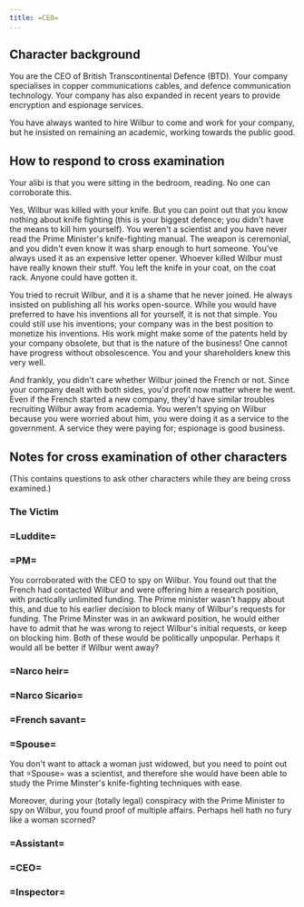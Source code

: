 ```yaml
---
title: =CEO=
...
```


## Character background

You are the CEO of British Transcontinental Defence (BTD).
Your company specialises in copper communications cables, and defence communication technology.
Your company has also expanded in recent years to provide encryption and espionage services.

You have always wanted to hire Wilbur to come and work for your company, but he insisted on remaining an academic, working towards the public good.

## How to respond to cross examination

Your alibi is that you were sitting in the bedroom, reading. No one can corroborate this.

Yes, Wilbur was killed with your knife. But you can point out that you know nothing about knife fighting (this is your biggest defence; you didn't have the means to kill him yourself). You weren't a scientist and you have never read the Prime Minister's knife-fighting manual. The weapon is ceremonial, and you didn't even know it was sharp enough to hurt someone. You've always used it as an expensive letter opener. Whoever killed Wilbur must have really known their stuff.
You left the knife in your coat, on the coat rack.
Anyone could have gotten it.

You tried to recruit Wilbur, and it is a shame that he never joined.
He always insisted on publishing all his works open-source.
While you would have preferred to have his inventions all for yourself, it is not that simple. 
You could still use his inventions; your company was in the best position to monetize his inventions.
His work might make some of the patents held by your company obsolete, but that is the nature of the business!
One cannot have progress without obsolescence. You and your shareholders knew this very well.

And frankly, you didn't care whether Wilbur joined the French or not.
Since your company dealt with both sides, you'd profit now matter where he went.
Even if the French started a new company, they'd have similar troubles recruiting Wilbur away from academia.
You weren't spying on Wilbur because you were worried about him, you were doing it as a service to the government. 
A service they were paying for; espionage is good business.



## Notes for cross examination of other characters
(This contains questions to ask other characters while they are being cross examined.)


### The Victim

### =Luddite=

### =PM=
You corroborated with the CEO to spy on Wilbur.
You found out that the French had contacted Wilbur and were offering him a research position, with practically unlimited funding.
The Prime minister wasn't happy about this, and due to his earlier decision to block many of Wilbur's requests for funding. The Prime Minster was in an awkward position, he would either have to admit that he was wrong to reject Wilbur's initial requests, or keep on blocking him. Both of these would be politically unpopular. Perhaps it would all be better if Wilbur went away?


### =Narco heir=

### =Narco Sicario=

### =French savant=

### =Spouse=

You don't want to attack a woman just widowed, but you need to point out that =Spouse= was a scientist, and therefore she would have been able to study the Prime Minster's knife-fighting techniques with ease.

Moreover, during your (totally legal) conspiracy with the Prime Minister to spy on Wilbur, you found proof of multiple affairs. Perhaps hell hath no fury like a woman scorned?


### =Assistant=

### =CEO=

### =Inspector=
